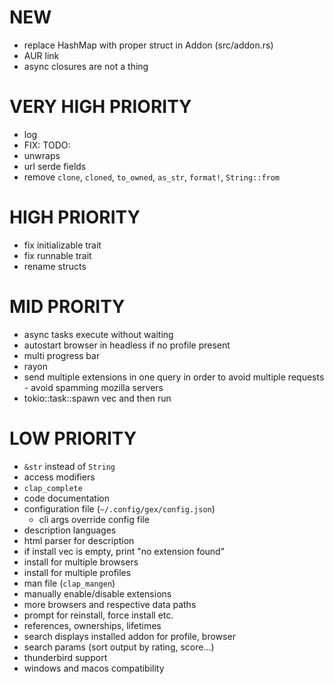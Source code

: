 # NEW

- replace HashMap with proper struct in Addon (src/addon.rs)
- AUR link
- async closures are not a thing

# VERY HIGH PRIORITY

- log
- FIX: TODO:
- unwraps
- url serde fields
- remove `clone`, `cloned`, `to_owned`, `as_str`, `format!`, `String::from`

# HIGH PRIORITY

- fix initializable trait
- fix runnable trait
- rename structs

# MID PRORITY

- async tasks execute without waiting
- autostart browser in headless if no profile present
- multi progress bar
- rayon
- send multiple extensions in one query in order to avoid multiple requests - avoid spamming mozilla servers
- tokio::task::spawn vec and then run

# LOW PRIORITY

- `&str` instead of `String`
- access modifiers
- `clap_complete`
- code documentation
- configuration file (`~/.config/gex/config.json`)
  - cli args override config file
- description languages
- html parser for description
- if install vec is empty, print "no extension found"
- install for multiple browsers
- install for multiple profiles
- man file (`clap_mangen`)
- manually enable/disable extensions
- more browsers and respective data paths
- prompt for reinstall, force install etc.
- references, ownerships, lifetimes
- search displays installed addon for profile, browser
- search params (sort output by rating, score...)
- thunderbird support
- windows and macos compatibility
